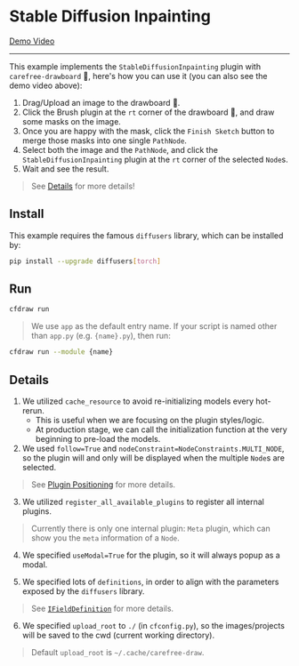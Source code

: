 # Stable Diffusion Inpainting

[Demo Video](https://user-images.githubusercontent.com/15677328/232319706-d3f10faa-7222-4de6-9c41-0c1933a1a8b3.mp4)

---

This example implements the `StableDiffusionInpainting` plugin with `carefree-drawboard` 🎨, here's how you can use it (you can also see the demo video above):
1. Drag/Upload an image to the drawboard 🎨.
2. Click the Brush plugin at the `rt` corner of the drawboard 🎨, and draw some masks on the image.
3. Once you are happy with the mask, click the `Finish Sketch` button to merge those masks into one single `PathNode`.
4. Select both the image and the `PathNode`, and click the `StableDiffusionInpainting` plugin at the `rt` corner of the selected `Node`s.
5. Wait and see the result.

> See [Details](#Details) for more details!

## Install

This example requires the famous `diffusers` library, which can be installed by:

```bash
pip install --upgrade diffusers[torch]
```

## Run

```bash
cfdraw run
```

> We use `app` as the default entry name. If your script is named other than `app.py` (e.g. `{name}.py`), then run:

```bash
cfdraw run --module {name}
```

## Details

1. We utilized `cache_resource` to avoid re-initializing models every hot-rerun.
   * This is useful when we are focusing on the plugin styles/logic.
   * At production stage, we can call the initialization function at the very beginning to pre-load the models.
2. We used `follow=True` and `nodeConstraint=NodeConstraints.MULTI_NODE`, so the plugin will and only will be displayed when the multiple `Node`s are selected.

> See [Plugin Positioning](https://github.com/carefree0910/carefree-drawboard/wiki/Plugin-Positioning) for more details.

3. We utilized `register_all_available_plugins` to register all internal plugins.

> Currently there is only one internal plugin: `Meta` plugin, which can show you the `meta` information of a `Node`.

4. We specified `useModal=True` for the plugin, so it will always popup as a modal.

5. We specified lots of `definitions`, in order to align with the parameters exposed by the `diffusers` library.

> See [`IFieldDefinition`](https://github.com/carefree0910/carefree-drawboard/wiki/PythonHttpFieldsPlugin#ifielddefinition) for more details.

6. We specified `upload_root` to `./` (in `cfconfig.py`), so the images/projects will be saved to the cwd (current working directory).

> Default `upload_root` is `~/.cache/carefree-draw`.
